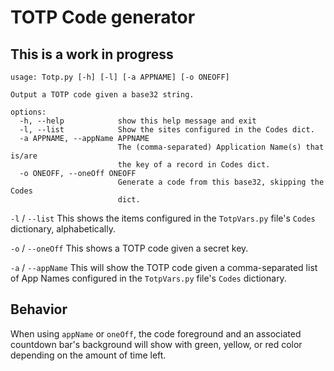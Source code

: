 # TOTP Code generator

## This is a work in progress

```
usage: Totp.py [-h] [-l] [-a APPNAME] [-o ONEOFF]

Output a TOTP code given a base32 string.

options:
  -h, --help            show this help message and exit
  -l, --list            Show the sites configured in the Codes dict.
  -a APPNAME, --appName APPNAME
                        The (comma-separated) Application Name(s) that is/are
                        the key of a record in Codes dict.
  -o ONEOFF, --oneOff ONEOFF
                        Generate a code from this base32, skipping the Codes
                        dict.
```

`-l` / `--list` This shows the items configured in the `TotpVars.py` file's `Codes` dictionary, alphabetically.

`-o` / `--oneOff` This shows a TOTP code given a secret key.

`-a` / `--appName` This will show the TOTP code given a comma-separated list of App Names configured in the `TotpVars.py` file's `Codes` dictionary.

## Behavior

When using `appName` or `oneOff`, the code foreground and an associated countdown bar's background will show with green, yellow, or red color depending on the amount of time left.
